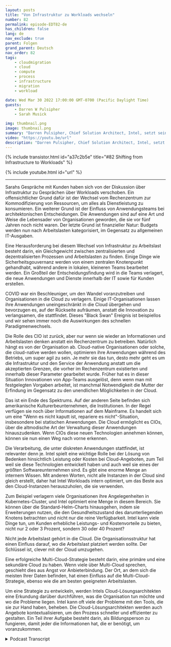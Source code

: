 ```yaml
---
layout: posts
title: "Von Infrastruktur zu Workloads wechseln"
number: 82
permalink: episode-EDT82-de
has_children: false
lang: de
nav_exclude: true
parent: Folgen
grand_parent: Deutsch
nav_order: 82
tags:
    - cloudmigration
    - cloud
    - compute
    - process
    - infrastructure
    - migration
    - workload

date: Wed Mar 30 2022 17:00:00 GMT-0700 (Pacific Daylight Time)
guests:
    - Darren W Pulsipher
    - Sarah Musick

img: thumbnail.png
image: thumbnail.png
summary: "Darren Pulsipher, Chief Solution Architect, Intel, setzt sein Gespräch mit Sarah Musick, Cloud Solution Architect, Intel, über den Wechsel von Infrastruktur zu Workloads fort. Bitte füge es der Playlist "Embracing Digital Transformation" hinzu."
video: "https://youtu.be/url"
description: "Darren Pulsipher, Chief Solution Architect, Intel, setzt sein Gespräch mit Sarah Musick, Cloud Solution Architect, Intel, über den Wechsel von Infrastruktur zu Workloads fort. Bitte füge es der Playlist "Embracing Digital Transformation" hinzu."
---
```


<div>
{% include transistor.html id="a37c2b5e" title="#82 Shifting from Infrastructure to Workloads" %}

{% include youtube.html id="url" %}
</div>

---

Sarahs Gespräche mit Kunden haben sich von der Diskussion über Infrastruktur zu Gesprächen über Workloads verschoben. Ein offensichtlicher Grund dafür ist der Wechsel vom Rechenzentrum zur Kommodifizierung von Ressourcen, um alles als Dienstleistung zu konsumieren. Ein weiterer Grund ist der Einfluss von Anwendungsteams bei architektonischen Entscheidungen. Die Anwendungen sind auf eine Art und Weise die Lebensader von Organisationen geworden, die sie vor fünf Jahren noch nicht waren. Der letzte Grund ist finanzieller Natur: Budgets werden nun nach Arbeitslasten kategorisiert, im Gegensatz zu allgemeinen IT-Ausgaben.

Eine Herausforderung bei diesem Wechsel von Infrastruktur zu Arbeitslast besteht darin, ein Gleichgewicht zwischen zentralisierten und dezentralisierten Prozessen und Arbeitslasten zu finden. Einige Dinge wie Sicherheitsgouvernanz werden von einem zentralen Knotenpunkt gehandhabt, während andere in lokalen, kleineren Teams bearbeitet werden. Ein Großteil der Entscheidungsfindung wird in die Teams verlagert, die neue Anwendungen und Dienste innerhalb der IT sowie für Kunden erstellen.

COVID war ein Beschleuniger, um den Wandel voranzutreiben und Organisationen in die Cloud zu verlagern. Einige IT-Organisationen lassen ihre Anwendungen uneingeschränkt in die Cloud übergehen und bevorzugen es, auf der Rückseite aufräumen, anstatt die Innovation zu verlangsamen, die stattfindet. Dieses "Black Swan" Ereignis ist beispiellos und wir sehen immer noch die Auswirkungen des schnellen Paradigmenwechsels.

Die Rolle des CIO ist zurück, aber nur wenn sie wieder an Informationen und Arbeitslasten denken anstatt ein Rechenzentrum zu betreiben. Natürlich hängt es von der Organisation ab. Cloud-native Organisationen oder solche, die cloud-native werden wollen, optimieren ihre Anwendungen während des Betriebs, um super agil zu sein. Je mehr sie das tun, desto mehr geht es um die Infrastruktur und den Service der Anwendung anstatt um die akzeptierten Grenzen, die vorher im Rechenzentrum existierten und innerhalb dieser Parameter gearbeitet wurde. Früher hat es in dieser Situation Innovationen von App-Teams ausgelöst, denn wenn man mit festgelegten Vorgaben arbeitet, ist manchmal Notwendigkeit die Mutter der Erfindung im Gegensatz zu den unendlichen Möglichkeiten in der Cloud.

Das ist ein Ende des Spektrums. Auf der anderen Seite befinden sich amerikanische Kulturerbeunternehmen, die Institutionen. In der Regel verfügen sie noch über Informationen auf dem Mainframe. Es handelt sich um eine "Wenn es nicht kaputt ist, repariere es nicht"-Situation, insbesondere bei statischen Anwendungen. Die Cloud ermöglicht es CIOs, über die altmodische Art der Verwaltung dieser Anwendungen hinauszudenken. Wenn CIOs diese neuen Technologien annehmen können, können sie nun einen Weg nach vorne erkennen.

Die Verarbeitung, die unter diskreten Anwendungen stattfindet, ist relevanter denn je. Intel spielt eine wichtige Rolle bei der Lösung von Bedenken hinsichtlich Leistung oder Kosten bei Cloud-Angeboten, zum Teil weil sie diese Technologien entwickelt haben und auch weil sie eines der größten Softwareunternehmen sind. Es gibt eine enorme Menge an internem Wissen. Mit anderen Worten, nicht alle Instanzen in der Cloud sind gleich erstellt, daher hat Intel Workloads intern optimiert, um das Beste aus den Cloud-Instanzen herauszuholen, die sie verwenden.

Zum Beispiel verlagern viele Organisationen ihre Angelegenheiten in Kubernetes-Cluster, und Intel optimiert eine Menge in diesem Bereich. Sie können über die Standard-Helm-Charts hinausgehen, indem sie Erweiterungen nutzen, die den Gesundheitszustand des darunterliegenden Knotens betrachten und nicht nur die reine Verfügbarkeit. Intel kann viele Dinge tun, um Kunden erhebliche Leistungs- und Kostenvorteile zu bieten, nicht nur 2 oder 3 Prozent, sondern 30 oder 40 Prozent?

Nicht jede Arbeitslast gehört in die Cloud. Die Organisationsstruktur hat einen Einfluss darauf, wo die Arbeitslast platziert werden sollte. Der Schlüssel ist, clever mit der Cloud umzugehen.

Eine erfolgreiche Multi-Cloud-Strategie besteht darin, eine primäre und eine sekundäre Cloud zu haben. Wenn viele über Multi-Cloud sprechen, geschieht dies aus Angst vor Anbieterbindung. Der Ort, an dem sich die meisten Ihrer Daten befinden, hat einen Einfluss auf die Multi-Cloud-Strategie, ebenso wie die am besten geeigneten Arbeitslasten.

Um eine Strategie zu entwickeln, werden Intels Cloud-Lösungsarchitekten eine Erkundung darüber durchführen, was die Organisation tun möchte und wo die Probleme liegen. Intel kann oft viele der Probleme mit den Tools, die sie zur Hand haben, beheben. Die Cloud-Lösungsarchitekten werden auch Angebote kontextualisieren, um den Prozess schneller und effizienter zu gestalten. Ein Teil ihrer Aufgabe besteht darin, als Bildungsperson zu fungieren, damit jeder die Informationen hat, die er benötigt, um voranzukommen.



<details>
<summary> Podcast Transcript </summary>

<p></p>

</details>
